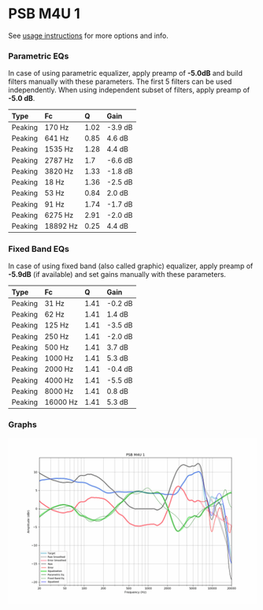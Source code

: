 # PSB M4U 1
See [usage instructions](https://github.com/jaakkopasanen/AutoEq#usage) for more options and info.

### Parametric EQs
In case of using parametric equalizer, apply preamp of **-5.0dB** and build filters manually
with these parameters. The first 5 filters can be used independently.
When using independent subset of filters, apply preamp of **-5.0 dB**.

| Type    | Fc       |    Q | Gain    |
|:--------|:---------|:-----|:--------|
| Peaking | 170 Hz   | 1.02 | -3.9 dB |
| Peaking | 641 Hz   | 0.85 | 4.6 dB  |
| Peaking | 1535 Hz  | 1.28 | 4.4 dB  |
| Peaking | 2787 Hz  | 1.7  | -6.6 dB |
| Peaking | 3820 Hz  | 1.33 | -1.8 dB |
| Peaking | 18 Hz    | 1.36 | -2.5 dB |
| Peaking | 53 Hz    | 0.84 | 2.0 dB  |
| Peaking | 91 Hz    | 1.74 | -1.7 dB |
| Peaking | 6275 Hz  | 2.91 | -2.0 dB |
| Peaking | 18892 Hz | 0.25 | 4.4 dB  |

### Fixed Band EQs
In case of using fixed band (also called graphic) equalizer, apply preamp of **-5.9dB**
(if available) and set gains manually with these parameters.

| Type    | Fc       |    Q | Gain    |
|:--------|:---------|:-----|:--------|
| Peaking | 31 Hz    | 1.41 | -0.2 dB |
| Peaking | 62 Hz    | 1.41 | 1.4 dB  |
| Peaking | 125 Hz   | 1.41 | -3.5 dB |
| Peaking | 250 Hz   | 1.41 | -2.0 dB |
| Peaking | 500 Hz   | 1.41 | 3.7 dB  |
| Peaking | 1000 Hz  | 1.41 | 5.3 dB  |
| Peaking | 2000 Hz  | 1.41 | -0.4 dB |
| Peaking | 4000 Hz  | 1.41 | -5.5 dB |
| Peaking | 8000 Hz  | 1.41 | 0.8 dB  |
| Peaking | 16000 Hz | 1.41 | 5.3 dB  |

### Graphs
![](./PSB%20M4U%201.png)